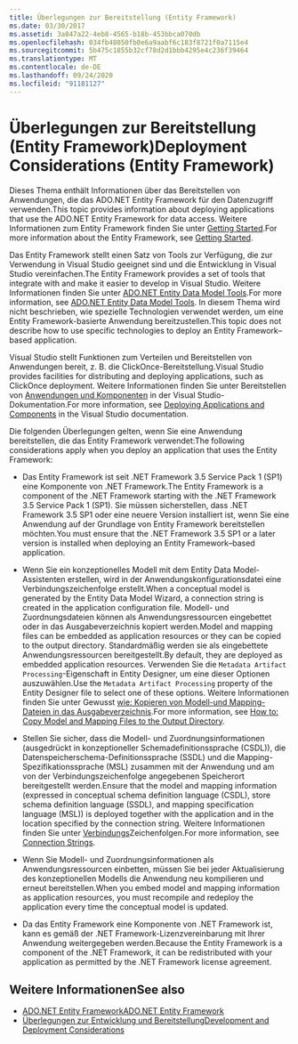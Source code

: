 ```yaml
---
title: Überlegungen zur Bereitstellung (Entity Framework)
ms.date: 03/30/2017
ms.assetid: 3a847a22-4eb8-4565-b18b-453bbca070db
ms.openlocfilehash: 034fb48050fb0e6a9aabf6c183f8721f0a7115e4
ms.sourcegitcommit: 5b475c1855b32cf78d2d1bbb4295e4c236f39464
ms.translationtype: MT
ms.contentlocale: de-DE
ms.lasthandoff: 09/24/2020
ms.locfileid: "91181127"
---
```

# <a name="deployment-considerations-entity-framework"></a><span data-ttu-id="8cd82-102">Überlegungen zur Bereitstellung (Entity Framework)</span><span class="sxs-lookup"><span data-stu-id="8cd82-102">Deployment Considerations (Entity Framework)</span></span>

<span data-ttu-id="8cd82-103">Dieses Thema enthält Informationen über das Bereitstellen von Anwendungen, die das ADO.NET Entity Framework für den Datenzugriff verwenden.</span><span class="sxs-lookup"><span data-stu-id="8cd82-103">This topic provides information about deploying applications that use the ADO.NET Entity Framework for data access.</span></span> <span data-ttu-id="8cd82-104">Weitere Informationen zum Entity Framework finden Sie unter [Getting Started](getting-started.md).</span><span class="sxs-lookup"><span data-stu-id="8cd82-104">For more information about the Entity Framework, see [Getting Started](getting-started.md).</span></span>  
  
 <span data-ttu-id="8cd82-105">Das Entity Framework stellt einen Satz von Tools zur Verfügung, die zur Verwendung in Visual Studio geeignet sind und die Entwicklung in Visual Studio vereinfachen.</span><span class="sxs-lookup"><span data-stu-id="8cd82-105">The Entity Framework provides a set of tools that integrate with and make it easier to develop in Visual Studio.</span></span> <span data-ttu-id="8cd82-106">Weitere Informationen finden Sie unter [ADO.NET Entity Data Model Tools](/previous-versions/dotnet/netframework-4.0/bb399249(v=vs.100)).</span><span class="sxs-lookup"><span data-stu-id="8cd82-106">For more information, see [ADO.NET Entity Data Model Tools](/previous-versions/dotnet/netframework-4.0/bb399249(v=vs.100)).</span></span> <span data-ttu-id="8cd82-107">In diesem Thema wird nicht beschrieben, wie spezielle Technologien verwendet werden, um eine Entity Framework-basierte Anwendung bereitzustellen.</span><span class="sxs-lookup"><span data-stu-id="8cd82-107">This topic does not describe how to use specific technologies to deploy an Entity Framework–based application.</span></span>  
  
 <span data-ttu-id="8cd82-108">Visual Studio stellt Funktionen zum Verteilen und Bereitstellen von Anwendungen bereit, z. B. die ClickOnce-Bereitstellung.</span><span class="sxs-lookup"><span data-stu-id="8cd82-108">Visual Studio provides facilities for distributing and deploying applications, such as ClickOnce deployment.</span></span> <span data-ttu-id="8cd82-109">Weitere Informationen finden Sie unter Bereitstellen von [Anwendungen und Komponenten](/visualstudio/deployment/deploying-applications-services-and-components) in der Visual Studio-Dokumentation.</span><span class="sxs-lookup"><span data-stu-id="8cd82-109">For more information, see [Deploying Applications and Components](/visualstudio/deployment/deploying-applications-services-and-components) in the Visual Studio documentation.</span></span>  
  
 <span data-ttu-id="8cd82-110">Die folgenden Überlegungen gelten, wenn Sie eine Anwendung bereitstellen, die das Entity Framework verwendet:</span><span class="sxs-lookup"><span data-stu-id="8cd82-110">The following considerations apply when you deploy an application that uses the Entity Framework:</span></span>  
  
- <span data-ttu-id="8cd82-111">Das Entity Framework ist seit .NET Framework 3.5 Service Pack 1 (SP1) eine Komponente von .NET Framework.</span><span class="sxs-lookup"><span data-stu-id="8cd82-111">The Entity Framework is a component of the .NET Framework starting with the .NET Framework 3.5 Service Pack 1 (SP1).</span></span> <span data-ttu-id="8cd82-112">Sie müssen sicherstellen, dass .NET Framework 3.5 SP1 oder eine neuere Version installiert ist, wenn Sie eine Anwendung auf der Grundlage von Entity Framework bereitstellen möchten.</span><span class="sxs-lookup"><span data-stu-id="8cd82-112">You must ensure that the .NET Framework 3.5 SP1 or a later version is installed when deploying an Entity Framework–based application.</span></span>  
  
- <span data-ttu-id="8cd82-113">Wenn Sie ein konzeptionelles Modell mit dem Entity Data Model-Assistenten erstellen, wird in der Anwendungskonfigurationsdatei eine Verbindungszeichenfolge erstellt.</span><span class="sxs-lookup"><span data-stu-id="8cd82-113">When a conceptual model is generated by the Entity Data Model Wizard, a connection string is created in the application configuration file.</span></span> <span data-ttu-id="8cd82-114">Modell- und Zuordnungsdateien können als Anwendungsressourcen eingebettet oder in das Ausgabeverzeichnis kopiert werden.</span><span class="sxs-lookup"><span data-stu-id="8cd82-114">Model and mapping files can be embedded as application resources or they can be copied to the output directory.</span></span> <span data-ttu-id="8cd82-115">Standardmäßig werden sie als eingebettete Anwendungsressourcen bereitgestellt.</span><span class="sxs-lookup"><span data-stu-id="8cd82-115">By default, they are deployed as embedded application resources.</span></span> <span data-ttu-id="8cd82-116">Verwenden Sie die `Metadata Artifact Processing`-Eigenschaft in Entity Designer, um eine dieser Optionen auszuwählen.</span><span class="sxs-lookup"><span data-stu-id="8cd82-116">Use the `Metadata Artifact Processing` property of the Entity Designer file to select one of these options.</span></span> <span data-ttu-id="8cd82-117">Weitere Informationen finden Sie unter Gewusst [wie: Kopieren von Modell-und Mapping-Dateien in das Ausgabeverzeichnis](/previous-versions/dotnet/netframework-4.0/cc716709(v=vs.100)).</span><span class="sxs-lookup"><span data-stu-id="8cd82-117">For more information, see [How to: Copy Model and Mapping Files to the Output Directory](/previous-versions/dotnet/netframework-4.0/cc716709(v=vs.100)).</span></span>  
  
- <span data-ttu-id="8cd82-118">Stellen Sie sicher, dass die Modell- und Zuordnungsinformationen (ausgedrückt in konzeptioneller Schemadefinitionssprache (CSDL)), die Datenspeicherschema-Definitionssprache (SSDL) und die Mapping-Spezifikationssprache (MSL) zusammen mit der Anwendung und am von der Verbindungszeichenfolge angegebenen Speicherort bereitgestellt werden.</span><span class="sxs-lookup"><span data-stu-id="8cd82-118">Ensure that the model and mapping information (expressed in conceptual schema definition language (CSDL), store schema definition language (SSDL), and mapping specification language (MSL)) is deployed together with the application and in the location specified by the connection string.</span></span> <span data-ttu-id="8cd82-119">Weitere Informationen finden Sie unter [Verbindungs](connection-strings.md)Zeichenfolgen.</span><span class="sxs-lookup"><span data-stu-id="8cd82-119">For more information, see [Connection Strings](connection-strings.md).</span></span>  
  
- <span data-ttu-id="8cd82-120">Wenn Sie Modell- und Zuordnungsinformationen als Anwendungsressourcen einbetten, müssen Sie bei jeder Aktualisierung des konzeptionellen Modells die Anwendung neu kompilieren und erneut bereitstellen.</span><span class="sxs-lookup"><span data-stu-id="8cd82-120">When you embed model and mapping information as application resources, you must recompile and redeploy the application every time the conceptual model is updated.</span></span>  
  
- <span data-ttu-id="8cd82-121">Da das Entity Framework eine Komponente von .NET Framework ist, kann es gemäß der .NET Framework-Lizenzvereinbarung mit Ihrer Anwendung weitergegeben werden.</span><span class="sxs-lookup"><span data-stu-id="8cd82-121">Because the Entity Framework is a component of the .NET Framework, it can be redistributed with your application as permitted by the .NET Framework license agreement.</span></span>  
  
## <a name="see-also"></a><span data-ttu-id="8cd82-122">Weitere Informationen</span><span class="sxs-lookup"><span data-stu-id="8cd82-122">See also</span></span>

- [<span data-ttu-id="8cd82-123">ADO.NET Entity Framework</span><span class="sxs-lookup"><span data-stu-id="8cd82-123">ADO.NET Entity Framework</span></span>](index.md)
- [<span data-ttu-id="8cd82-124">Überlegungen zur Entwicklung und Bereitstellung</span><span class="sxs-lookup"><span data-stu-id="8cd82-124">Development and Deployment Considerations</span></span>](development-and-deployment-considerations.md)
